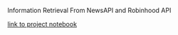 Information Retrieval From NewsAPI and Robinhood API

[link to project notebook](https://github.com/scelmore1/Information-Retrieval-From-NewsAPI-and-Robinhood-API/blob/main/Final_Project_Notebook.ipynb)
